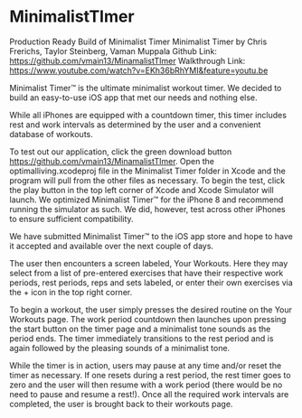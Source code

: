 # MinimalistTImer
Production Ready Build of Minimalist Timer
Minimalist Timer by Chris Frerichs, Taylor Steinberg, Vaman Muppala 
Github Link: https://github.com/vmain13/MinamalistTImer
Walkthrough Link: https://www.youtube.com/watch?v=EKh36bRhYMI&feature=youtu.be


Minimalist Timer™ is the ultimate minimalist workout timer. We decided to build an easy-to-use iOS app that met our needs and nothing else.

While all iPhones are equipped with a countdown timer, this timer includes rest and work intervals as determined by the user and a convenient database of workouts.

To test out our application, click the green download button https://github.com/vmain13/MinamalistTImer. Open the optimalliving.xcodeproj file in the Minimalist
Timer folder in Xcode and the program will pull from the other files as necessary. To begin the test, click the play button in the top left corner of Xcode and Xcode Simulator
will launch. We optimized Minimalist Timer™ for the iPhone 8 and recommend running the simulator as such. We did, however, test
across other iPhones to ensure sufficient compatibility.

We have submitted Minimalist Timer™ to the iOS app store and hope to have it accepted and available over the next couple of days.

The user then encounters a screen labeled, Your Workouts. Here they may select from a list of pre-entered exercises that have their
respective work periods, rest periods, reps and sets labeled, or enter their own exercises via the + icon in the top right corner.

To begin a workout, the user simply presses the desired routine on the Your Workouts page. The work period countdown then launches
upon pressing the start button on the timer page and a minimalist tone sounds as the period ends. The timer immediately transitions
to the rest period and is again followed by the pleasing sounds of a minimalist tone.

While the timer is in action, users may pause at any time and/or reset the timer as necessary. If one resets during a rest period, the rest timer goes to zero and the user will then resume with a work period (there would be no need to pause and resume a rest!). Once all the required work intervals are completed, the user is brought back to their workouts page.
